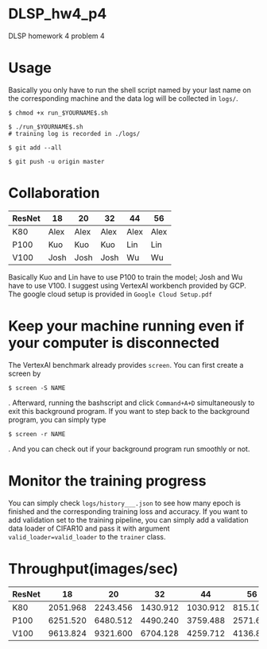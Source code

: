 # DLSP_hw4_p4
DLSP homework 4 problem 4

# Usage
Basically you only have to run the shell script named by your last name on the corresponding machine and the data log will be collected in `logs/`.

```
$ chmod +x run_$YOURNAME$.sh

$ ./run_$YOURNAME$.sh
# training log is recorded in ./logs/

$ git add --all

$ git push -u origin master
```

# Collaboration
| ResNet | 18   | 20   | 32   | 44   | 56   |
|--------|------|------|------|------|------|
| K80    | Alex | Alex | Alex | Alex | Alex |
| P100   | Kuo  | Kuo  | Kuo  | Lin  | Lin  |
| V100   | Josh | Josh | Josh | Wu   | Wu   |

Basically Kuo and Lin have to use P100 to train the model; Josh and Wu have to use V100. I suggest using VertexAI workbench provided by GCP. The google cloud setup is provided in `Google Cloud Setup.pdf`

# Keep your machine running even if your computer is disconnected

The VertexAI benchmark already provides `screen`. You can first create a screen by 
```
$ screen -S NAME
```
. Afterward, running the bashscript and click `Command+A+D` simultaneously to exit this background program. If you want to step back to the background program, you can simply type
```
$ screen -r NAME
```
. And you can check out if your background program run smoothly or not.

# Monitor the training progress

You can simply check `logs/history___.json` to see how many epoch is finished and the corresponding training loss and accuracy. If you want to add validation set to the training pipeline, you can simply add a validation data loader of CIFAR10 and pass it with argument `valid_loader=valid_loader` to the `trainer` class.

# Throughput(images/sec)
| ResNet | 18       | 20       | 32       | 44        | 56       |
|--------|------    |------    |------    |------     |------    |
| K80    | 2051.968 | 2243.456 | 1430.912 | 1030.912  | 815.104  |
| P100   | 6251.520 | 6480.512 | 4490.240 | 3759.488  | 2571.648 |
| V100   | 9613.824 | 9321.600 | 6704.128 | 4259.712  | 4136.832 |
